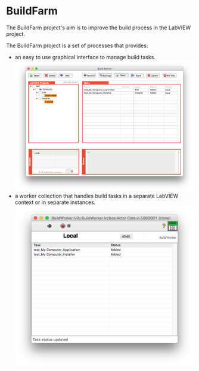 # BuildFarm

The BuildFarm project's aim is to improve the build process in the LabVIEW project. 

The BuildFarm project is a set of processes that provides:
* an easy to use graphical interface to manage build tasks.
![BuildServer](/images/BuildServer_UI.png)
* a worker collection that handles build tasks in a separate LabVIEW context or in separate instances.
![BuildWorker](/images/BuildWorker_UI.png)
